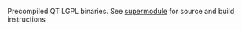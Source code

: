 Precompiled QT LGPL binaries. See [supermodule](https://github.com/HunterVacui/qt_lgpl) for source and build instructions

